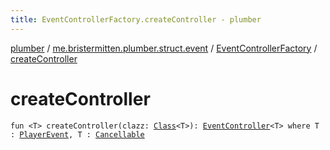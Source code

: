 ```yaml
---
title: EventControllerFactory.createController - plumber
---
```


[plumber](../../index.html) / [me.bristermitten.plumber.struct.event](../index.html) / [EventControllerFactory](index.html) / [createController](./create-controller.html)

# createController

`fun <T> createController(clazz: `[`Class`](https://docs.oracle.com/javase/6/docs/api/java/lang/Class.html)`<T>): `[`EventController`](../-event-controller/index.html)`<T> where T : `[`PlayerEvent`](https://hub.spigotmc.org/javadocs/spigot/org/bukkit/event/player/PlayerEvent.html)`, T : `[`Cancellable`](https://hub.spigotmc.org/javadocs/spigot/org/bukkit/event/Cancellable.html)